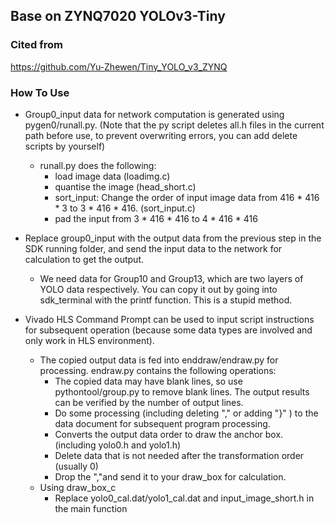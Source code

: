 ## Base on ZYNQ7020 YOLOv3-Tiny 
### Cited from
https://github.com/Yu-Zhewen/Tiny_YOLO_v3_ZYNQ
### How To Use
- Group0_input data for network computation is generated using pygen0/runall.py. (Note that the py script deletes all.h files in the current path before use, to prevent overwriting errors, you can add delete scripts by yourself)
  - runall.py does the following:
    - load image data (loadimg.c)
    - quantise the image (head_short.c)
    - sort_input: Change the order of input image data from 416 * 416 * 3 to 3 * 416 * 416. (sort_input.c)
    - pad the input from 3 * 416 * 416 to 4 * 416 * 416

- Replace group0_input with the output data from the previous step in the SDK running folder, and send the input data to the network for calculation to get the output.
  - We need data for Group10 and Group13, which are two layers of YOLO data respectively. You can copy it out by going into sdk_terminal with the printf function. This is a stupid method.
- Vivado HLS Command Prompt can be used to input script instructions for subsequent operation (because some data types are involved and only work in HLS environment).
  - The copied output data is fed into enddraw/endraw.py for processing. endraw.py contains the following operations:
    - The copied data may have blank lines, so use pythontool/group.py to remove blank lines. The output results can be verified by the number of output lines.
    - Do some processing (including deleting "," or adding "}" ) to the data document for subsequent program processing.
    - Converts the output data order to draw the anchor box. (including yolo0.h and yolo1.h)
    - Delete data that is not needed after the transformation order (usually 0)
    - Drop the ","and send it to your draw_box for calculation.
  - Using draw_box_c
    - Replace yolo0_cal.dat/yolo1_cal.dat and input_image_short.h in the main function
